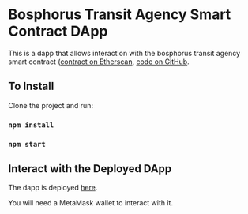 # Bosphorus Transit Agency Smart Contract DApp
This is a dapp that allows interaction with the bosphorus transit agency smart contract ([contract on Etherscan](https://rinkeby.etherscan.io/address/0x4b952eA529aEd03E40aDB4a0b04776b9B68d07E7), [code on GitHub](https://github.com/tosayev/project-ship-agent-smartcontract).

## To Install

Clone the project and run:

### `npm install`
### `npm start`

## Interact with the Deployed DApp
The dapp is deployed [here](https://ship-agent-dapp.vercel.app/).

You will need a MetaMask wallet to interact with it.
